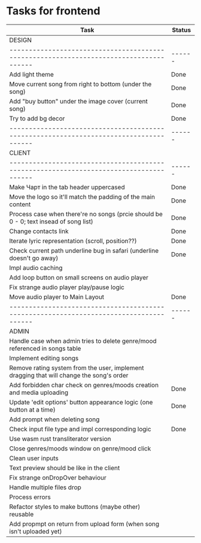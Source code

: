 # Tasks for frontend

| Task                                                                                     | Status |
| ---------------------------------------------------------------------------------------- | ------ |
| DESIGN                                                                                   |        |
| --------------------------------------------------------------------------------------   | ------ |
| Add light theme                                                                          | Done   |
| Move current song from right to bottom (under the song)                                  | Done   |
| Add "buy button" under the image cover (current song)                                    | Done   |
| Try to add bg decor                                                                      | Done   |
| --------------------------------------------------------------------------------------   | ------ |
| CLIENT                                                                                   |        |
| --------------------------------------------------------------------------------------   | ------ |
| Make Чарт in the tab header uppercased                                                   | Done   |
| Move the logo so it'll match the padding of the main content                             | Done   |
| Process case when there're no songs (prcie should be 0 - 0; text insead of song list)    | Done   |
| Change contacts link                                                                     | Done   |
| Iterate lyric representation (scroll, position??)                                        | Done   |
| Check current path underline bug in safari (underline doesn't go away)                   | Done   |
| Impl audio caching                                                                       |        |
| Add loop button on small screens on audio player                                         |        |
| Fix strange audio player play/pause logic                                                |        |
| Move audio player to Main Layout                                                         | Done   |
| --------------------------------------------------------------------------------------   | ------ |
| ADMIN                                                                                    |        |
| Handle case when admin tries to delete genre/mood referenced in songs table              |        |
| Implement editing songs                                                                  |        |
| Remove rating system from the user, implement dragging that will change the song's order |        |
| Add forbidden char check on genres/moods creation and media uploading                    | Done   |
| Update 'edit options' button appearance logic (one button at a time)                     | Done   |
| Add prompt when deleting song                                                            |        |
| Check input file type and impl corresponding logic                                       | Done   |
| Use wasm rust transliterator version                                                     |        |
| Close genres/moods window on genre/mood click                                            |        |
| Clean user inputs                                                                        |        |
| Text preview should be like in the client                                                |        |
| Fix strange onDropOver behaviour                                                         |        |
| Handle multiple files drop                                                               |        |
| Process errors                                                                           |        |
| Refactor styles to make buttons (maybe other) reusable                                   |        |
| Add propmpt on return from upload form (when song isn't uploaded yet)                    |        |
